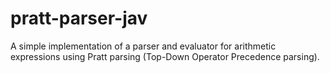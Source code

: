 # pratt-parser-jav

A simple implementation of a parser and evaluator for arithmetic expressions using Pratt parsing (Top-Down Operator Precedence parsing).